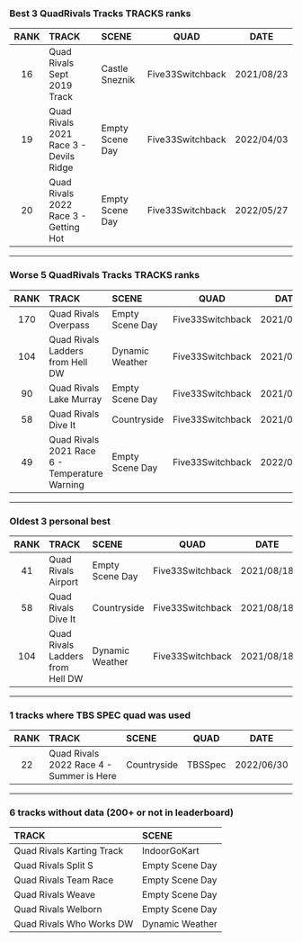 ### Best 3 QuadRivals Tracks TRACKS ranks
|RANK|TRACK|SCENE|QUAD|DATE|
|:---:|:---|:---|:---:|:---:|
|16|Quad Rivals Sept 2019 Track|Castle Sneznik|Five33Switchback|2021/08/23|
|19|Quad Rivals 2021 Race 3 - Devils Ridge|Empty Scene Day|Five33Switchback|2022/04/03|
|20|Quad Rivals 2022 Race 3 - Getting Hot|Empty Scene Day|Five33Switchback|2022/05/27|
---
### Worse 5 QuadRivals Tracks TRACKS ranks
|RANK|TRACK|SCENE|QUAD|DATE|
|:---:|:---|:---|:---:|:---:|
|170|Quad Rivals Overpass|Empty Scene Day|Five33Switchback|2021/08/18|
|104|Quad Rivals Ladders from Hell DW|Dynamic Weather|Five33Switchback|2021/08/18|
|90|Quad Rivals Lake Murray|Empty Scene Day|Five33Switchback|2021/08/18|
|58|Quad Rivals Dive It|Countryside|Five33Switchback|2021/08/18|
|49|Quad Rivals 2021 Race 6 - Temperature Warning|Empty Scene Day|Five33Switchback|2022/04/04|
---
### Oldest 3 personal best
|RANK|TRACK|SCENE|QUAD|DATE|
|:---:|:---|:---|:---:|:---:|
|41|Quad Rivals Airport|Empty Scene Day|Five33Switchback|2021/08/18|
|58|Quad Rivals Dive It|Countryside|Five33Switchback|2021/08/18|
|104|Quad Rivals Ladders from Hell DW|Dynamic Weather|Five33Switchback|2021/08/18|
---
### 1 tracks where TBS SPEC quad was used
|RANK|TRACK|SCENE|QUAD|DATE|
|:---:|:---|:---|:---:|:---:|
|22|Quad Rivals 2022 Race 4 - Summer is Here|Countryside|TBSSpec|2022/06/30|
---
### 6 tracks without data (200+ or not in leaderboard)
|TRACK|SCENE|
|:---|:---|
|Quad Rivals Karting Track|IndoorGoKart|
|Quad Rivals Split S|Empty Scene Day|
|Quad Rivals Team Race|Empty Scene Day|
|Quad Rivals Weave|Empty Scene Day|
|Quad Rivals Welborn|Empty Scene Day|
|Quad Rivals Who Works DW|Dynamic Weather|
